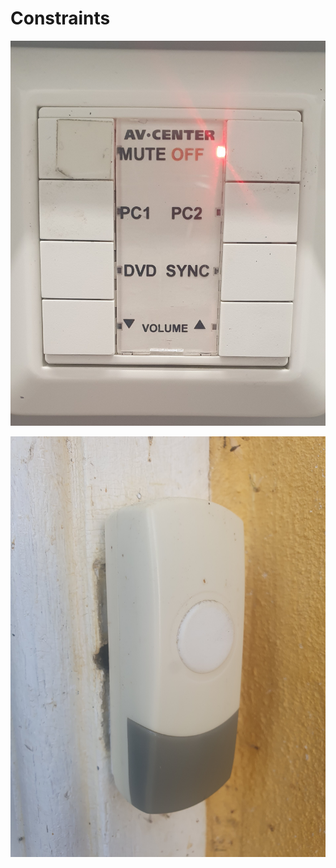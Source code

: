 # Constraints

![Manglende constraints](./assets/constraint-bad.png)

![God constraints](./assets/constraints-good.png)
